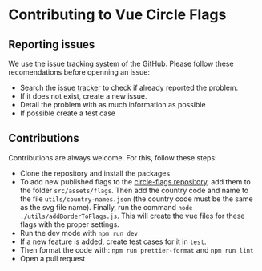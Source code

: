 # Contributing to Vue Circle Flags

## Reporting issues

We use the issue tracking system of the GitHub. Please follow these recomendations before openning an issue:

- Search the [issue tracker](https://github.com/luizzappa/vue-circle-flags/issues) to check if already reported the problem.
- If it does not exist, create a new issue.
- Detail the problem with as much information as possible
- If possible create a test case

## Contributions

Contributions are always welcome. For this, follow these steps:

- Clone the repository and install the packages
- To add new published flags to the [circle-flags repository](https://github.com/HatScripts/circle-flags), add them to the folder `src/assets/flags`. Then add the country code and name to the file `utils/country-names.json` (the country code must be the same as the svg file name). Finally, run the command `node ./utils/addBorderToFlags.js`. This will create the vue files for these flags with the proper settings.
- Run the dev mode with `npm run dev`
- If a new feature is added, create test cases for it in `test`.
- Then format the code with: `npm run prettier-format` and `npm run lint`
- Open a pull request
